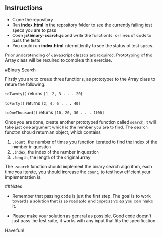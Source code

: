 ## Instructions

+ Clone the repository
+ Run **index.html** in the repository folder to see the currently failing test specs you are to pass
+ Open **js\binary-search.js** and write the function(s) or lines of code to pass the tests
+ You could run **index.html** intermittently to see the status of test specs.

Prior understanding of Javascript classes are required. Prototyping of the Array class will be required to complete this exercise.



#Binary Search

Firstly you are to create three functions, as prototypes to the Array class to return the following:

`toTwenty()` returns `[1, 2, 3 . . . 20]`

`toForty()` returns `[2, 4, 6 . . . 40]`

`toOneThousand()` returns `[10, 20, 30 . . . 1000]`


Once you are done, create another prototyped function called `search`, it will take just one argument which is the number you are to find. The search functon should return an object, which contains


1. `.count`, the number of times you function iterated to find the index of the number in question
2. `.index`, the index of the number in question
3. `.length`, the length of the original array


The `.search` function should implement the binary search algorithm, each time you iterate, you should increase the `count`, to test how efficient your implementation is.


##Notes

+ Remember that passing code is just the first step. The goal is to work towards a solution that is as readable and expressive as you can make
it.

+ Please make your solution as general as possible. Good code doesn't just pass the test suite, it works with any input that fits the specification.

Have fun!